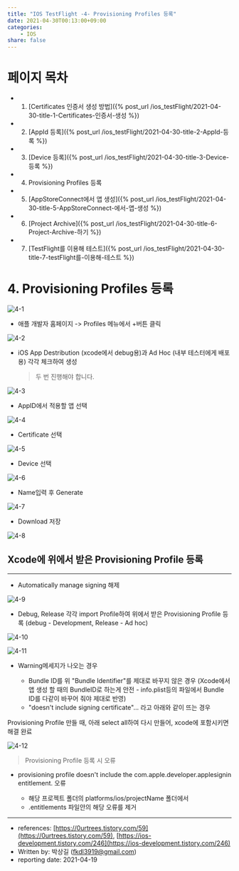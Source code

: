```yaml
---
title: "IOS TestFlight -4- Provisioning Profiles 등록"
date: 2021-04-30T00:13:00+09:00
categories: 
    - IOS
share: false
---
```


# 페이지 목차
- 1. [Certificates 인증서 생성 방법]({% post_url /ios_testFlight/2021-04-30-title-1-Certificates-인증서-생성 %})
- 2. [AppId 등록]({% post_url /ios_testFlight/2021-04-30-title-2-AppId-등록 %})
- 3. [Device 등록]({% post_url /ios_testFlight/2021-04-30-title-3-Device-등록 %})
- 4. Provisioning Profiles 등록
- 5. [AppStoreConnect에서 앱 생성]({% post_url /ios_testFlight/2021-04-30-title-5-AppStoreConnect-에서-앱-생성 %})
- 6. [Project Archive]({% post_url /ios_testFlight/2021-04-30-title-6-Project-Archive-하기 %})
- 7. [TestFlight를 이용해 테스트]({% post_url /ios_testFlight/2021-04-30-title-7-testFlight를-이용해-테스트 %})


# 4. Provisioning Profiles 등록

![4-1](/images/ios_testFlight/4-1.png)

- 애플 개발자 홈페이지 -> Profiles 메뉴에서 +버튼 클릭

![4-2](/images/ios_testFlight/4-2.png)

- iOS App Destribution (xcode에서 debug용)과 Ad Hoc (내부 테스터에게 배포용) 각각 체크하여 생성
  > 두 번 진행해야 합니다.

![4-3](/images/ios_testFlight/4-3.png)

- AppID에서 적용할 앱 선택

![4-4](/images/ios_testFlight/4-4.png)

- Certificate 선택

![4-5](/images/ios_testFlight/4-5.png)

- Device 선택

![4-6](/images/ios_testFlight/4-6.png)

- Name입력 후 Generate

![4-7](/images/ios_testFlight/4-7.png)

- Download 저장

![4-8](/images/ios_testFlight/4-8.png)

## Xcode에 위에서 받은 Provisioning Profile 등록

---

- Automatically manage signing 해제

![4-9](/images/ios_testFlight/4-9.png)

- Debug, Release 각각 import Profile하여 위에서 받은 Provisioning Profile 등록 (debug - Development, Release - Ad hoc)

![4-10](/images/ios_testFlight/4-10.png)

![4-11](/images/ios_testFlight/4-11.png)

- Warning메세지가 나오는 경우

  - Bundle ID를 위 "Bundle Identifier"를 제대로 바꾸지 않은 경우 (Xcode에서 앱 생성 할 때의 BundleID로 하는게 안전 - info.plist등의 파일에서 Bundle ID를 다같이 바꾸어 줘야 제대로 반영)
  - "doesn't include signing certificate"... 라고 아래와 같이 뜨는 경우

Provisioning Profile 만들 때, 아래 select all하여 다시 만들어, xcode에 포함시키면 해결 완료

![4-12](/images/ios_testFlight/4-12.png)

> Provisioning Profile 등록 시 오류

- provisioning profile doesn't include the com.apple.developer.applesignin entitlement. 오류

  - 해당 프로젝트 폴더의 platforms/ios/projectName 폴더에서
  - .entitlements 파일안의 해당 오류를 제거

---

- references: [https://0urtrees.tistory.com/59](https://0urtrees.tistory.com/59), [https://ios-development.tistory.com/246](https://ios-development.tistory.com/246)
- Written by: 박상길 (fkdl3919@gmail.com)
- reporting date: 2021-04-19